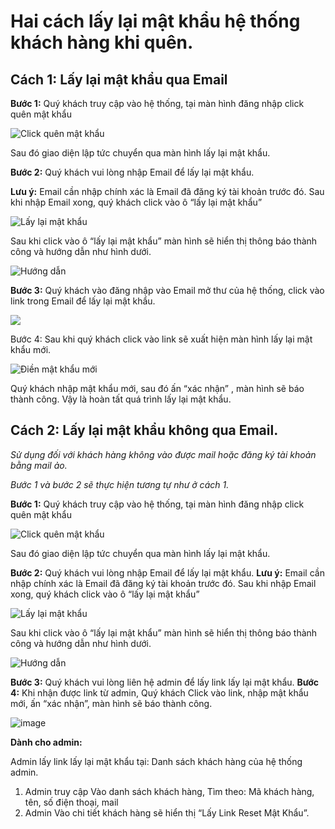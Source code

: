 # Hai cách lấy lại mật khẩu hệ thống khách hàng khi quên. 

## Cách 1: Lấy lại mật khẩu qua Email 

**Bước 1:** Quý khách truy cập vào hệ thống, tại màn hình đăng nhập click quên mật khẩu

![Click quên mật khẩu](https://github.com/gobizvn/gobiz-docs/assets/135328227/df473b07-9f22-4261-b0ac-4bb004c11a6d)

Sau đó giao diện lập tức chuyển qua màn hình lấy lại mật khẩu. 

**Bước 2:** Quý khách vui lòng nhập Email để lấy lại mật khẩu.

**Lưu ý:** Email cần nhập chính xác là Email đã đăng ký tài khoản trước đó. 
Sau khi nhập Email xong, quý khách click vào ô “lấy lại mật khẩu” 

![Lấy lại mật khẩu](https://github.com/gobizvn/gobiz-docs/assets/135328227/6366ca31-c14b-43bd-8543-d4c0be1cd78f)


Sau khi click vào ô “lấy lại mật khẩu” màn hình sẽ hiển thị thông báo thành công và hướng dẫn như hình dưới. 

![Hướng dẫn](https://github.com/gobizvn/gobiz-docs/assets/135328227/a0a752d4-6967-4f11-8aea-401c53f66163)


**Bước 3:**  Quý khách vào đăng nhập vào Email mở thư của hệ thống, click vào link trong Email để lấy lại mật khẩu. 

![](https://github.com/gobizvn/gobiz-docs/assets/135328227/0ec38fd9-76ea-4bea-94a3-9059feef24c3)


Bước 4: Sau khi quý khách click vào link sẽ xuất hiện màn hình lấy lại mật khẩu mới.

![Điền mật khẩu mới](https://github.com/gobizvn/gobiz-docs/assets/135328227/6e041458-0685-46b0-a397-a5fed2d15d68)

Quý khách nhập mật khẩu mới, sau đó ấn “xác nhận” , màn hình sẽ báo thành công. 
Vậy là hoàn tất quá trình lấy lại mật khẩu. 


## Cách 2: Lấy lại mật khẩu không qua Email. 

*Sử dụng đối với khách hàng không vào được mail hoặc đăng ký tài khoản bằng mail ảo.* 

*Bước 1 và bước 2 sẽ thực hiện tương tự như ở cách 1.*

**Bước 1:** Quý khách truy cập vào hệ thống, tại màn hình đăng nhập click quên mật khẩu

![Click quên mật khẩu](https://github.com/gobizvn/gobiz-docs/assets/135328227/df473b07-9f22-4261-b0ac-4bb004c11a6d)

Sau đó giao diện lập tức chuyển qua màn hình lấy lại mật khẩu. 

**Bước 2:** Quý khách vui lòng nhập Email để lấy lại mật khẩu.
**Lưu ý:** Email cần nhập chính xác là Email đã đăng ký tài khoản trước đó. 
Sau khi nhập Email xong, quý khách click vào ô “lấy lại mật khẩu” 

![Lấy lại mật khẩu](https://github.com/gobizvn/gobiz-docs/assets/135328227/6366ca31-c14b-43bd-8543-d4c0be1cd78f)


Sau khi click vào ô “lấy lại mật khẩu” màn hình sẽ hiển thị thông báo thành công và hướng dẫn như hình dưới. 

![Hướng dẫn](https://github.com/gobizvn/gobiz-docs/assets/135328227/a0a752d4-6967-4f11-8aea-401c53f66163)

**Bước 3:** Quý khách vui lòng liên hệ admin để lấy link lấy lại mật khẩu. 
**Bước 4:** Khi nhận được link từ admin, Quý khách Click vào link, nhập mật khẩu mới, ấn “xác nhận”, màn hình sẽ báo thành công. 

![image](https://github.com/gobizvn/gobiz-docs/assets/135328227/93279291-08b3-4111-977f-7cd3b80b023c)


**Dành cho admin:**

Admin lấy link lấy lại mật khẩu tại: Danh sách khách hàng của hệ thống admin.
1. Admin truy cập Vào danh sách khách hàng, Tìm theo: Mã khách hàng, tên, số điện thoại, mail 
2. Admin Vào chi tiết khách hàng sẽ hiển thị “Lấy Link Reset Mật Khẩu”. 



